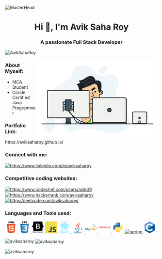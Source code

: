 ![MasterHead](https://www.wingstechsolutions.com/wp-content/uploads/2022/03/full-stack-development.gif)
<h1 align="center">Hi 👋, I'm Avik Saha Roy</h1>
<h3 align="center">A passionate Full Stack Developer</h3>


<p align="left"> <img src="https://komarev.com/ghpvc/?username=AvikSahaRoy&label=Profile%20views&color=0e75b6&style=flat" alt="AvikSahaRoy" /> </p>

<img align="right" alt="Coding" width="400" src="https://raw.githubusercontent.com/rajpratyush/rajpratyush/master/me_1.gif" >

<h3>About Myself:</h3>
<ul>
  <li>MCA Student</li>
  <li>Oracle Certified Java Programmer</li>
</ul>

<h3>Portfolio Link:</h3>
<p>https://aviksaharoy.github.io/</p>

<h3 align="left">Connect with me:</h3>
<p align="left">
<a href="https://www.linkedin.com/in/aviksaharoy/" target="blank"><img align="center" src="https://raw.githubusercontent.com/rahuldkjain/github-profile-readme-generator/master/src/images/icons/Social/linked-in-alt.svg" alt="https://www.linkedin.com/in/aviksaharoy" height="30" width="40" /></a>
<h3 align="left">Competitive coding websites:</h3>
<a href="https://www.codechef.com/users/avik09" target="blank"><img align="center" src="https://cdn.jsdelivr.net/npm/simple-icons@3.1.0/icons/codechef.svg" alt="https://www.codechef.com/users/avik09" height="30" width="40" /></a>
<a href="https://www.hackerrank.com/AvikSahaRoy" target="blank"><img align="center" src="https://raw.githubusercontent.com/rahuldkjain/github-profile-readme-generator/master/src/images/icons/Social/hackerrank.svg" alt="https://www.hackerrank.com/aviksaharoy" height="30" width="40" /></a>
<a href="https://leetcode.com/AvikSahaRoy/" target="blank"><img align="center" src="https://raw.githubusercontent.com/rahuldkjain/github-profile-readme-generator/master/src/images/icons/Social/leet-code.svg" alt="https://leetcode.com/aviksaharoy/" height="30" width="40" /></a>
</p>

<h3 align="left">Languages and Tools used:</h3>
<p align="left"> <a href="https://getbootstrap.com" target="_blank" rel="noreferrer"> 
<img src="https://raw.githubusercontent.com/devicons/devicon/master/icons/html5/html5-original-wordmark.svg" alt="html5" width="40" height="40"/> </a> <a href="https://www.java.com" target="_blank" rel="noreferrer"> 
<img src="https://raw.githubusercontent.com/devicons/devicon/master/icons/css3/css3-original-wordmark.svg" alt="css3" width="40" height="40"/> </a> <a href="https://www.w3.org/html/" target="_blank" rel="noreferrer"> 
<img src="https://raw.githubusercontent.com/devicons/devicon/master/icons/bootstrap/bootstrap-plain-wordmark.svg" alt="bootstrap" width="40" height="40"/> </a> <a href="https://www.cprogramming.com/" target="_blank" rel="noreferrer"> 
<img src="https://raw.githubusercontent.com/devicons/devicon/master/icons/javascript/javascript-original.svg" alt="javascript" width="40" height="40"/> </a> <a href="https://www.mysql.com/" target="_blank" rel="noreferrer"> 
<img src="https://raw.githubusercontent.com/devicons/devicon/master/icons/react/react-original-wordmark.svg" alt="react" width="40" height="40"/> </a> <a href="https://spring.io/" target="_blank" rel="noreferrer"> 
<img src="https://raw.githubusercontent.com/devicons/devicon/master/icons/java/java-original.svg" alt="java" width="40" height="40"/> </a> <a href="https://developer.mozilla.org/en-US/docs/Web/JavaScript" target="_blank" rel="noreferrer">
<img src="https://raw.githubusercontent.com/devicons/devicon/master/icons/mysql/mysql-original-wordmark.svg" alt="mysql" width="40" height="40"/> </a> <a href="https://www.oracle.com/" target="_blank" rel="noreferrer"> 
<img src="https://raw.githubusercontent.com/devicons/devicon/master/icons/oracle/oracle-original.svg" alt="oracle" width="40" height="40"/> </a> <a href="https://www.python.org" target="_blank" rel="noreferrer"> 
<img src="https://raw.githubusercontent.com/devicons/devicon/master/icons/python/python-original.svg" alt="python" width="40" height="40"/> </a> <a href="https://reactjs.org/" target="_blank" rel="noreferrer">
<img src="https://www.vectorlogo.zone/logos/springio/springio-icon.svg" alt="spring" width="40" height="40"/> 
<img src="https://raw.githubusercontent.com/devicons/devicon/master/icons/c/c-original.svg" alt="c" width="40" height="40"/> </a> <a href="https://www.w3schools.com/css/" target="_blank" rel="noreferrer"> 
</a> </p>


<p><img align="left" src="https://github-readme-stats.vercel.app/api/top-langs?username=aviksaharoy&show_icons=true&locale=en&layout=compact" alt="aviksaharoy" /></p>

<p>&nbsp;<img align="center" src="https://github-readme-stats.vercel.app/api?username=aviksaharoy&show_icons=true&locale=en" alt="aviksaharoy" /></p>

<p><img align="center" src="https://github-readme-streak-stats.herokuapp.com/?user=aviksaharoy&" alt="aviksaharoy" /></p>
